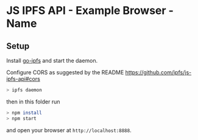 # JS IPFS API - Example Browser - Name

## Setup

Install [go-ipfs](https://ipfs.io/docs/install/) and start the daemon.

Configure CORS as suggested by the README https://github.com/ipfs/js-ipfs-api#cors

```bash
> ipfs daemon
```

then in this folder run

```bash
> npm install
> npm start
```

and open your browser at `http://localhost:8888`.

